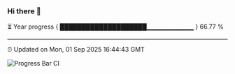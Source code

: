 ### Hi there 👋

⏳ Year progress { ████████████████████▁▁▁▁▁▁▁▁▁▁ } 66.77 %

---

⏰ Updated on Mon, 01 Sep 2025 16:44:43 GMT

![Progress Bar CI](https://github.com/IshwaranRudhara/GIT-ACTION/workflows/Progress%20Bar%20CI/badge.svg)
